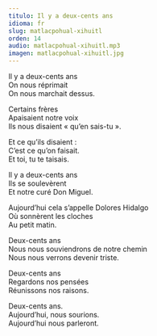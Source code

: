 ```yaml
---
titulo: Il y a deux-cents ans
idioma: fr
slug: matlacpohual-xihuitl
orden: 14
audio: matlacpohual-xihuitl.mp3
imagen: matlacpohual-xihuitl.jpg
---
```


Il y a deux-cents ans<br>
On nous réprimait<br>
On nous marchait dessus.<br>

Certains frères<br>
Apaisaient notre voix<br>
Ils nous disaient « qu’en sais-tu ».<br>

Et ce qu’ils disaient :<br>
C’est ce qu’on faisait.<br>
Et toi, tu te taisais.<br>

Il y a deux-cents ans<br>
Ils se soulevèrent<br>
Et notre curé Don Miguel.<br>

Aujourd’hui cela s’appelle Dolores Hidalgo<br>
Où sonnèrent les cloches<br>
Au petit matin.<br>

Deux-cents ans<br>
Nous nous souviendrons de notre chemin<br>
Nous nous verrons devenir triste.<br>

Deux-cents ans<br>
Regardons nos pensées<br>
Réunissons nos raisons.<br>

Deux-cents ans.<br>
Aujourd’hui, nous sourions.<br>
Aujourd’hui nous parleront.<br>
